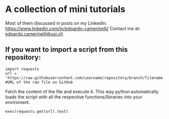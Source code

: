 # A collection of mini tutorials

Most of them discussed in posts on my LinkedIn: https://www.linkedin.com/in/edoardo-camerinelli/
Contact me at: edoardo.camerinelli@usi.ch



## If you want to import a script from this repository:

```
import requests
url = 'https://raw.githubusercontent.com/username/repository/branch/filename.py' #URL of the raw file on GitHub
```

Fetch the content of the file and execute it. This way python automatically loads the script with all the respective functions/libraries into your enviroment.
```
exec(requests.get(url).text)
```


